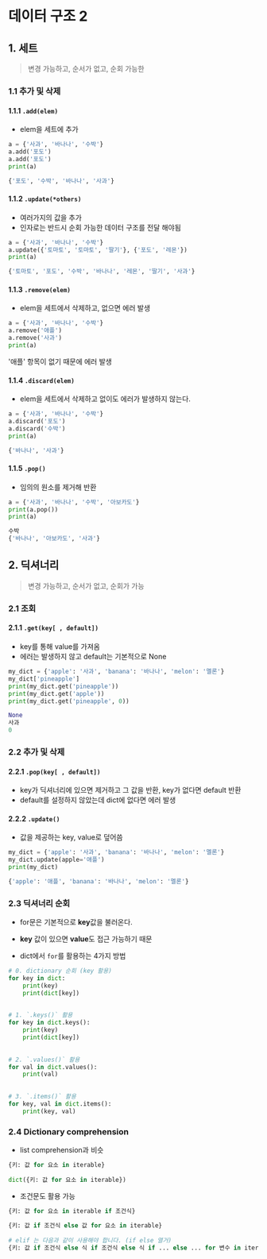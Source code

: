 # 데이터 구조 2

## 1. 세트

> 변경 가능하고, 순서가 없고, 순회 가능한



### 1.1 추가 및 삭제

#### 1.1.1 `.add(elem)`

- elem을 세트에 추가

```python
a = {'사과', '바나나', '수박'}
a.add('포도')
a.add('포도')
print(a)
```

```python
{'포도', '수박', '바나나', '사과'}
```



#### 1.1.2 `.update(*others)`

- 여러가지의 값을 추가
- 인자로는 반드시 순회 가능한 데이터 구조를 전달 해야됨

```python
a = {'사과', '바나나', '수박'}
a.update({'토마토', '토마토', '딸기'}, {'포도', '레몬'})
print(a)
```

```python
{'토마토', '포도', '수박', '바나나', '레몬', '딸기', '사과'}
```



#### 1.1.3 `.remove(elem)`

- elem을 세트에서 삭제하고, 없으면 에러 발생

```python
a = {'사과', '바나나', '수박'}
a.remove('애플')
a.remove('사과')
print(a)
```

'애플' 항목이 없기 때문에 에러 발생 



#### 1.1.4 `.discard(elem)`

- elem을 세트에서 삭제하고 없이도 에러가 발생하지 않는다.

```python
a = {'사과', '바나나', '수박'}
a.discard('포도')
a.discard('수박')
print(a)
```

```python
{'바나나', '사과'}
```



#### 1.1.5 `.pop()`

- 임의의 원소를 제거해 반환

```python
a = {'사과', '바나나', '수박', '아보카도'}
print(a.pop())
print(a)
```

```python
수박
{'바나나', '아보카도', '사과'}
```





## 2. 딕셔너리

> 변경 가능하고, 순서가 없고, 순회가 가능



### 2.1 조회

#### 2.1.1 `.get(key[ , default])`

- key를 통해 value를 가져옴
- 에러는 발생하지 않고 default는 기본적으로 None

```python
my_dict = {'apple': '사과', 'banana': '바나나', 'melon': '멜론'}
my_dict['pineapple']
print(my_dict.get('pineapple'))
print(my_dict.get('apple'))
print(my_dict.get('pineapple', 0))
```

```python
None
사과
0
```



### 2.2 추가 및 삭제

#### 2.2.1 `.pop(key[ , default])`

- key가 딕셔너리에 있으면 제거하고 그 값을 반환, key가 없다면 default 반환
- default를 설정하지 않았는데 dict에 없다면 에러 발생



#### 2.2.2 `.update()`

- 값을 제공하는 key, value로 덮어씀

```python
my_dict = {'apple': '사과', 'banana': '바나나', 'melon': '멜론'}
my_dict.update(apple='애플')
print(my_dict)
```

```python
{'apple': '애플', 'banana': '바나나', 'melon': '멜론'}
```



### 2.3 딕셔너리 순회

- for문은 기본적으로 **key**값을 불러온다.

- **key** 값이 있으면 **value**도 접근 가능하기 때문

- dict에서 `for`를 활용하는 4가지 방법

```python
# 0. dictionary 순회 (key 활용)
for key in dict:
    print(key)
    print(dict[key])
 
 
# 1. `.keys()` 활용
for key in dict.keys():
    print(key)
    print(dict[key])
 
 
# 2. `.values()` 활용    
for val in dict.values():
    print(val)
 
 
# 3. `.items()` 활용
for key, val in dict.items():
    print(key, val)
```



### 2.4 Dictionary comprehension

- list comprehension과 비슷

```python
{키: 값 for 요소 in iterable}
 
dict({키: 값 for 요소 in iterable})
```

- 조건문도 활용 가능

```python
{키: 값 for 요소 in iterable if 조건식}
 
{키: 값 if 조건식 else 값 for 요소 in iterable}
 
# elif 는 다음과 같이 사용해야 합니다. (if else 열거)
{키: 값 if 조건식 else 식 if 조건식 else 식 if ... else ... for 변수 in iterable}
```

